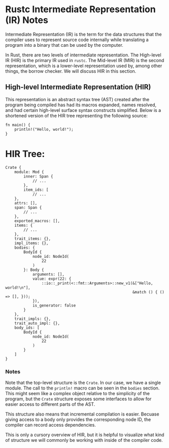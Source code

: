 # Rustc Intermediate Representation (IR) Notes

Intermediate Representation (IR) is the term for the data structures that the
compiler uses to represent source code internally while translating a program
into a binary that can be used by the computer.

In Rust, there are two levels of intermediate representation. The High-level
IR (HIR) is the primary IR used in `rustc`. The Mid-level IR (MIR) is the
second representation, which is a lower-level representation used by, among
other things, the borrow checker. We will discuss HIR in this section.

## High-level Intermediate Representation (HIR)

This representation is an abstract syntax tree (AST) created after the program
being compiled has had its macros expanded, names resolved, and had certain
high-level surface syntax constructs simplified. Below is a shortened version
of the HIR tree representing the following source:

```
fn main() {
    println!("Hello, world!");
}
```

# HIR Tree:

```
Crate {
    module: Mod {
        inner: Span {
            // ...
        },
        item_ids: [
            // ...
    },
    attrs: [],
    span: Span {
        // ...
    },
    exported_macros: [],
    items: {
        // ...
    },
    trait_items: {},
    impl_items: {},
    bodies: {
        BodyId {
            node_id: NodeId(
                22
            )
        }: Body {
            arguments: [],
            value: expr(22: {
                ::io::_print(<::fmt::Arguments>::new_v1(&["Hello, world!\n"],
                                                        &match () { () => [], }));
            }),
            is_generator: false
        }
    },
    trait_impls: {},
    trait_auto_impl: {},
    body_ids: [
        BodyId {
            node_id: NodeId(
                22
            )
        }
    ]
}
```

### Notes

Note that the top-level structure is the `Crate`. In our case, we have a single
module. The call to the `println!` macro can be seen in the `bodies` section.
This might seem like a complex object relative to the simplicity of the
program, but the `Crate` structure exposes some interfaces to allow for easier
access to different parts of the AST.

This structure also means that incremental compilation is easier. Becuase giving
access to a body only provides the corresponding node ID, the compiler can
record access dependencies.

This is only a cursory overview of HIR, but it is helpful to visualize what
kind of structure we will commonly be working with inside of the compiler code.

